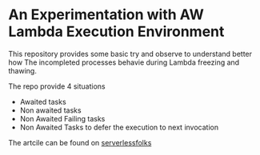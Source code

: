 # An Experimentation with AW Lambda Execution Environment

This repository provides some basic try and observe to understand better how The incompleted processes behavie during Lambda freezing and thawing.

The repo provide 4 situations

- Awaited tasks
- Non awaited tasks
- Non Awaited Failing tasks
- Non Awaited Tasks to defer the execution to next invocation

The artcile can be found on [serverlessfolks](https://serverlessfolks.com)
